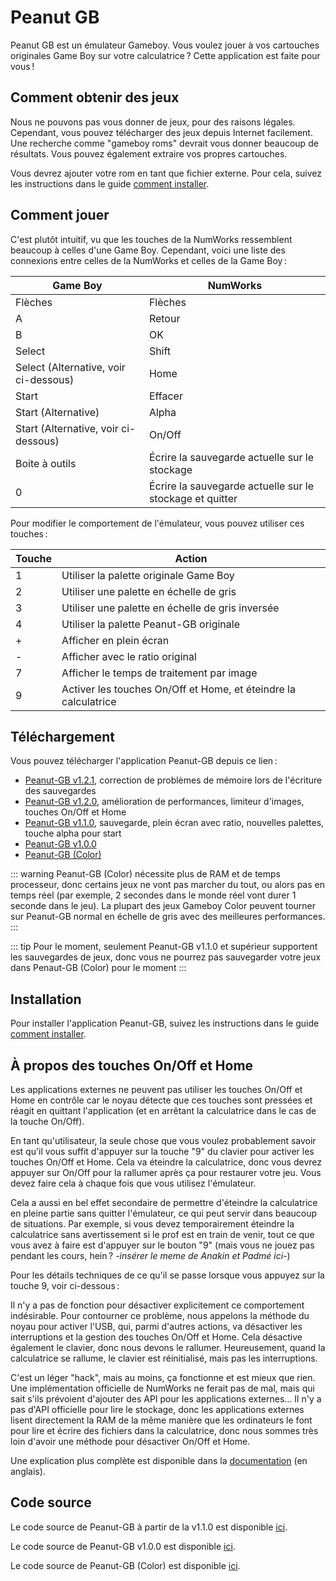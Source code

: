 # Peanut GB

Peanut GB est un émulateur Gameboy. Vous voulez jouer à vos cartouches
originales Game Boy sur votre calculatrice ? Cette application est faite pour
vous !

## Comment obtenir des jeux

Nous ne pouvons pas vous donner de jeux, pour des raisons légales. Cependant,
vous pouvez télécharger des jeux depuis Internet facilement. Une recherche comme
"gameboy roms" devrait vous donner beaucoup de résultats. Vous pouvez également
extraire vos propres cartouches.

Vous devrez ajouter votre rom en tant que fichier externe. Pour cela, suivez
les instructions dans le guide [comment installer](../help/how-to-install.md).

## Comment jouer

C'est plutôt intuitif, vu que les touches de la NumWorks ressemblent beaucoup
à celles d'une Game Boy. Cependant, voici une liste des connexions entre celles
de la NumWorks et celles de la Game Boy :

| Game Boy                              | NumWorks                                                 |
| ------------------------------------- | -------------------------------------------------------- |
| Flèches                               | Flèches                                                  |
| A                                     | Retour                                                   |
| B                                     | OK                                                       |
| Select                                | Shift                                                    |
| Select (Alternative, voir ci-dessous) | Home                                                     |
| Start                                 | Effacer                                                  |
| Start (Alternative)                   | Alpha                                                    |
| Start (Alternative, voir ci-dessous)  | On/Off                                                   |
| Boite à outils                        | Écrire la sauvegarde actuelle sur le stockage            |
| 0                                     | Écrire la sauvegarde actuelle sur le stockage et quitter |

Pour modifier le comportement de l'émulateur, vous pouvez utiliser ces touches :

| Touche | Action                                                          |
| ------ | --------------------------------------------------------------- |
| 1      | Utiliser la palette originale Game Boy                          |
| 2      | Utiliser une palette en échelle de gris                         |
| 3      | Utiliser une palette en échelle de gris inversée                |
| 4      | Utiliser la palette Peanut-GB originale                         |
| +      | Afficher en plein écran                                         |
| -      | Afficher avec le ratio original                                 |
| 7      | Afficher le temps de traitement par image                       |
| 9      | Activer les touches On/Off et Home, et éteindre la calculatrice |

## Téléchargement

Vous pouvez télécharger l'application Peanut-GB depuis ce lien :

- [Peanut-GB v1.2.1](https://yaya-cout.github.io/Nwagyu/assets/apps/peanutgb-1.2.1.nwa), correction de problèmes de mémoire lors de l'écriture des sauvegardes
- [Peanut-GB v1.2.0](https://yaya-cout.github.io/Nwagyu/assets/apps/peanutgb-1.2.0.nwa), amélioration de performances, limiteur d'images, touches On/Off et Home
- [Peanut-GB v1.1.0](https://yaya-cout.github.io/Nwagyu/assets/apps/peanutgb-1.1.0.nwa), sauvegarde, plein écran avec ratio, nouvelles palettes, touche alpha pour start
- [Peanut-GB v1.0.0](https://yaya-cout.github.io/Nwagyu/assets/apps/peanutgb-1.0.0.nwa)
- [Peanut-GB (Color)](https://yaya-cout.github.io/Nwagyu/assets/apps/peanutgbc.nwa)

::: warning
Peanut-GB (Color) nécessite plus de RAM et de temps processeur, donc certains
jeux ne vont pas marcher du tout, ou alors pas en temps réel (par exemple, 2
secondes dans le monde réel vont durer 1 seconde dans le jeu).
La plupart des jeux Gameboy Color peuvent tourner sur Peanut-GB normal en
échelle de gris avec des meilleures performances.
:::

::: tip
Pour le moment, seulement Peanut-GB v1.1.0 et supérieur supportent les
sauvegardes de jeux, donc vous ne pourrez pas sauvegarder votre jeux dans
Penaut-GB (Color) pour le moment
:::

## Installation

Pour installer l'application Peanut-GB, suivez les instructions dans le guide
[comment installer](../help/how-to-install.md).

## À propos des touches On/Off et Home

Les applications externes ne peuvent pas utiliser les touches On/Off et Home
en contrôle car le noyau détecte que ces touches sont pressées et réagit en
quittant l'application (et en arrêtant la calculatrice dans le cas de la touche
On/Off).

En tant qu'utilisateur, la seule chose que vous voulez probablement savoir est
qu'il vous suffit d'appuyer sur la touche "9" du clavier pour activer les
touches On/Off et Home. Cela va éteindre la calculatrice, donc vous devrez
appuyer sur On/Off pour la rallumer après ça pour restaurer votre jeu. Vous
devez faire cela à chaque fois que vous utilisez l'émulateur.

Cela a aussi en bel effet secondaire de permettre d'éteindre la calculatrice en
pleine partie sans quitter l'émulateur, ce qui peut servir dans beaucoup de
situations. Par exemple, si vous devez temporairement éteindre la calculatrice
sans avertissement si le prof est en train de venir, tout ce que vous avez à
faire est d'appuyer sur le bouton "9" (mais vous ne jouez pas pendant les cours,
hein ? _-insérer le meme de Anakin et Padmé ici-_)

<!--
TODO: Create an English-only developer documentation for technical details
like storage and On/Off keys
-->

Pour les détails techniques de ce qu'il se passe lorsque vous appuyez sur la
touche 9, voir ci-dessous :

Il n'y a pas de fonction pour désactiver explicitement ce comportement
indésirable. Pour contourner ce problème, nous appelons la méthode du noyau pour
activer l'USB, qui, parmi d'autres actions, va désactiver les interruptions et
la gestion des touches On/Off et Home. Cela désactive également le clavier, donc
nous devons le rallumer. Heureusement, quand la calculatrice se rallume, le
clavier est réinitialisé, mais pas les interruptions.

C'est un léger "hack", mais au moins, ça fonctionne et est mieux que rien. Une
implémentation officielle de NumWorks ne ferait pas de mal, mais qui sait s'ils
prévoient d'ajouter des API pour les applications externes… Il n'y a pas d'API
officielle pour lire le stockage, donc les applications externes lisent
directement la RAM de la même manière que les ordinateurs le font pour lire et
écrire des fichiers dans la calculatrice, donc nous sommes très loin d'avoir une
méthode pour désactiver On/Off et Home.

Une explication plus complète est disponible dans la
[documentation](../../../reference/apps/onoff-home.md) (en anglais).

## Code source

Le code source de Peanut-GB à partir de la v1.1.0 est disponible
[ici](https://codeberg.org/Yaya-Cout/peanutgb).

Le code source de Peanut-GB v1.0.0 est disponible
[ici](https://github.com/nwagyu/peanutgb/).

Le code source de Peanut-GB (Color) est disponible
[ici](https://github.com/Lisra-git/peanutgb/).
